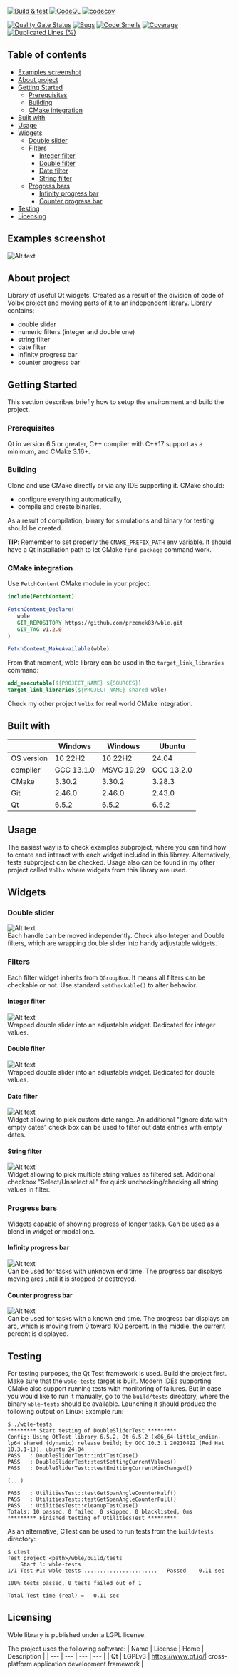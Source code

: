 [![Build & test](https://github.com/przemek83/wble/actions/workflows/buld-and-test.yml/badge.svg)](https://github.com/przemek83/wble/actions/workflows/buld-and-test.yml)
[![CodeQL](https://github.com/przemek83/wble/actions/workflows/codeql.yml/badge.svg)](https://github.com/przemek83/wble/actions/workflows/codeql.yml)
[![codecov](https://codecov.io/gh/przemek83/wble/graph/badge.svg?token=G42WUKQD8V)](https://codecov.io/gh/przemek83/wble)

[![Quality Gate Status](https://sonarcloud.io/api/project_badges/measure?project=przemek83_wble&metric=alert_status)](https://sonarcloud.io/summary/new_code?id=przemek83_wble)
[![Bugs](https://sonarcloud.io/api/project_badges/measure?project=przemek83_wble&metric=bugs)](https://sonarcloud.io/summary/new_code?id=przemek83_wble)
[![Code Smells](https://sonarcloud.io/api/project_badges/measure?project=przemek83_wble&metric=code_smells)](https://sonarcloud.io/summary/new_code?id=przemek83_wble)
[![Coverage](https://sonarcloud.io/api/project_badges/measure?project=przemek83_wble&metric=coverage)](https://sonarcloud.io/summary/new_code?id=przemek83_wble)
[![Duplicated Lines (%)](https://sonarcloud.io/api/project_badges/measure?project=przemek83_wble&metric=duplicated_lines_density)](https://sonarcloud.io/summary/new_code?id=przemek83_wble)

## Table of contents
- [Examples screenshot](#examples-screenshot)
- [About project](#about-project)
- [Getting Started](#getting-started)
   * [Prerequisites](#prerequisites)
   * [Building](#building)
   * [CMake integration](#cmake-integration)
- [Built with](#built-with)
- [Usage](#usage)
- [Widgets](#widgets)
   * [Double slider](#double-slider)
   * [Filters](#filters)
      + [Integer filter](#integer-filter)
      + [Double filter](#double-filter)
      + [Date filter](#date-filter)
      + [String filter](#string-filter)
   * [Progress bars](#progress-bars)
      + [Infinity progress bar](#infinity-progress-bar)
      + [Counter progress bar](#counter-progress-bar)
- [Testing](#testing)
- [Licensing](#licensing)

## Examples screenshot
![Alt text](examples.png?raw=true "Wble examples app screenshot")  

## About project
Library of useful Qt widgets. Created as a result of the division of code of Volbx project and moving parts of it to an independent library. Library contains:
 + double slider
 + numeric filters (integer and double one)
 + string filter
 + date filter  
 + infinity progress bar
 + counter progress bar

## Getting Started
This section describes briefly how to setup the environment and build the project.

### Prerequisites
Qt in version 6.5 or greater, C++ compiler with C++17 support as a minimum, and CMake 3.16+. 

### Building
Clone and use CMake directly or via any IDE supporting it. CMake should:
- configure everything automatically,
- compile and create binaries.

As a result of compilation, binary for simulations and binary for testing should be created.

**TIP**: Remember to set properly the `CMAKE_PREFIX_PATH` env variable. It should have a Qt installation path to let CMake `find_package` command work.  

### CMake integration
Use `FetchContent` CMake module in your project:
```cmake
include(FetchContent)

FetchContent_Declare(
   wble
   GIT_REPOSITORY https://github.com/przemek83/wble.git
   GIT_TAG v1.2.0
)

FetchContent_MakeAvailable(wble)
```
From that moment, wble library can be used in the `target_link_libraries` command:
```cmake
add_executable(${PROJECT_NAME} ${SOURCES})
target_link_libraries(${PROJECT_NAME} shared wble)
```
Check my other project `Volbx` for real world CMake integration.

## Built with
| |  Windows | Windows | Ubuntu |
| --- | --- | --- | --- | 
| OS version | 10 22H2 | 10 22H2 | 24.04 |
| compiler | GCC 13.1.0 | MSVC 19.29 | GCC 13.2.0 |
| CMake | 3.30.2 | 3.30.2 |3.28.3 |
| Git | 2.46.0 | 2.46.0 | 2.43.0 |
| Qt | 6.5.2 | 6.5.2 | 6.5.2 |

## Usage
The easiest way is to check examples subproject, where you can find how to create and interact with each widget included in this library. Alternatively, tests subproject can be checked. Usage also can be found in my other project called `Volbx` where widgets from this library are used.

## Widgets
### Double slider
![Alt text](DoubleSlider.png?raw=true "Double slider")  
Each handle can be moved independently. Check also Integer and Double filters, which are wrapping double slider into handy adjustable widgets.  
### Filters
Each filter widget inherits from `QGroupBox`. It means all filters can be checkable or not. Use standard `setCheckable()` to alter behavior.
#### Integer filter
![Alt text](IntegerFilter.png?raw=true "Integer filter not checkable")  
Wrapped double slider into an adjustable widget. Dedicated for integer values.
#### Double filter
![Alt text](DoubleFilter.png?raw=true "Double filter not checkable")  
Wrapped double slider into an adjustable widget. Dedicated for double values.
#### Date filter
![Alt text](DateFilter.png?raw=true "Date filter not checkable")  
Widget allowing to pick custom date range. An additional "Ignore data with empty dates" check box can be used to filter out data entries with empty dates.
#### String filter
![Alt text](StringFilter.png?raw=true "String filter not checkable")  
Widget allowing to pick multiple string values as filtered set. Additional checkbox "Select/Unselect all" for quick unchecking/checking all string values in filter.
### Progress bars
Widgets capable of showing progress of longer tasks. Can be used as a blend in widget or modal one. 
#### Infinity progress bar
![Alt text](InfinityProgressBar.png?raw=true "String filter not checkable")  
Can be used for tasks with unknown end time. The progress bar displays moving arcs until it is stopped or destroyed.
#### Counter progress bar
![Alt text](CounterProgressBar.png?raw=true "String filter not checkable")  
Can be used for tasks with a known end time. The progress bar displays an arc, which is moving from 0 toward 100 percent. In the middle, the current percent is displayed.

## Testing
For testing purposes, the Qt Test framework is used. Build the project first. Make sure that the `wble-tests` target is built. Modern IDEs supporting CMake also support running tests with monitoring of failures. But in case you would like to run it manually, go to the `build/tests` directory, where the⁣ binary `wble-tests` should be available. Launching it should produce the following output on Linux:
Example run:
```
$ ./wble-tests
********* Start testing of DoubleSliderTest *********
Config: Using QtTest library 6.5.2, Qt 6.5.2 (x86_64-little_endian-lp64 shared (dynamic) release build; by GCC 10.3.1 20210422 (Red Hat 10.3.1-1)), ubuntu 24.04
PASS   : DoubleSliderTest::initTestCase()
PASS   : DoubleSliderTest::testSettingCurrentValues()
PASS   : DoubleSliderTest::testEmittingCurrentMinChanged()

(...)

PASS   : UtilitiesTest::testGetSpanAngleCounterHalf()
PASS   : UtilitiesTest::testGetSpanAngleCounterFull()
PASS   : UtilitiesTest::cleanupTestCase()
Totals: 10 passed, 0 failed, 0 skipped, 0 blacklisted, 0ms
********* Finished testing of UtilitiesTest *********

```
As an alternative, CTest can be used to run tests from the `build/tests` directory:
```
$ ctest
Test project <path>/wble/build/tests
    Start 1: wble-tests
1/1 Test #1: wble-tests .......................   Passed    0.11 sec

100% tests passed, 0 tests failed out of 1

Total Test time (real) =   0.11 sec
```

## Licensing
Wble library is published under a LGPL license.

The project uses the following software:
| Name | License | Home | Description |
| --- | --- | --- | --- |
| Qt | LGPLv3 | https://www.qt.io/| cross-platform application development framework |

